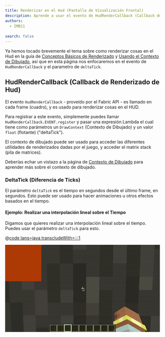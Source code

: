 ```yaml
---
title: Renderizar en el Hud (Pantalla de Visualización Frontal)
description: Aprende a usar el evento de HudRenderCallback (Callback de Renderizado de Hud) para renderizar para el hud.
authors:
  - IMB11

search: false
---
```


Ya hemos tocado brevemente el tema sobre como renderizar cosas en el Hud en la guía de [Conceptos Básicos de Renderizado](./basic-concepts) y [Usando el Contexto de Dibujado](./draw-context), así que en esta página nos enfocaremos en el evento de `HudRenderCallback` y el parametro de `deltaTick`.

## HudRenderCallback (Callback de Renderizado de Hud)

El evento `HudRenderCallback` - proveído por el Fabric API - es llamado en cada frame (cuadro), y es usado para renderizar cosas en el HUD.

Para registrar a este evento, simplemente puedes llamar `HudRenderCallback.EVENT.register` y pasar una expresión Lambda el cual tiene como parámetros un `DrawContext` (Contexto de Dibujado) y un valor `float` (flotante) ("deltaTick").

El contexto de dibujado puede ser usado para acceder las diferentes utilidades de renderizados dadas por el juego, y acceder el matrix stack (pila de matrices).

Deberías echar un vistazo a la página de [Contexto de Dibujado](./draw-context) para aprender más sobre el contexto de dibujado.

### DeltaTick (Diferencia de Ticks)

El parámetro `deltaTick` es el tiempo en segundos desde el último frame, en segundos. Esto puede ser usado para hacer animaciones u otros efectos basados en el tiempo.

#### Ejemplo: Realizar una interpolación lineal sobre el Tiempo

Digamos que quieres realizar una interpolación lineal sobre el tiempo. Puedes usar el parámetro `deltaTick` para esto.

@[code lang=java transcludeWith=:::1](@/reference/latest/src/client/java/com/example/docs/rendering/HudRenderingEntrypoint.java)

![](/assets/develop/rendering/hud-rendering-deltatick.webp)
